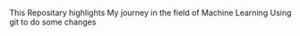 This Repositary highlights My journey in the field of Machine Learning
Using git to do some changes
